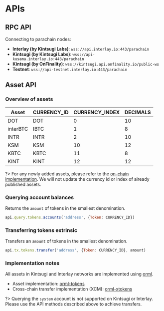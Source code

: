 # APIs

## RPC API

Connecting to parachain nodes:

* **Interlay (by Kintsugi Labs)**: `wss://api.interlay.io:443/parachain`
* **Kintsugi (by Kintsugi Labs)**: `wss://api-kusama.interlay.io:443/parachain`
* **Kintsugi (by OnFinality)**: `wss://kintsugi.api.onfinality.io/public-ws`
* **Testnet**: `wss://api-testnet.interlay.io:443/parachain`

## Asset API

### Overview of assets

| Asset    | CURRENCY_ID | CURRENCY_INDEX | DECIMALS |
|----------|-------------|----------------|----------|
| DOT      | DOT         | 0              | 10       |
| interBTC | IBTC        | 1              | 8        |
| INTR     | INTR        | 2              | 10       |
| KSM      | KSM         | 10             | 12       |
| KBTC     | KBTC        | 11             | 8        |
| KINT     | KINT        | 12             | 12       |

?> For any newly added assets, please refer to the [on-chain implementation](https://github.com/interlay/interbtc/blob/master/primitives/src/lib.rs#L472). We will not update the currency id or index of already published assets.

### Querying account balances

Returns the `amount` of tokens in the smallest denomination.

```js
api.query.tokens.accounts('address', {Token: CURRENCY_ID})
```

### Transferring tokens extrinsic

Transfers an `amount` of tokens in the smallest denomination.

```js
api.tx.tokens.transfer('address', {Token: CURRENCY_ID}, amount)
```

### Implementation notes

All assets in Kintsugi and Interlay networks are implemented using [orml](https://github.com/open-web3-stack/open-runtime-module-library).

- Asset implementation: [orml-tokens](https://github.com/open-web3-stack/open-runtime-module-library/tree/master/tokens)
- Cross-chain transfer implementation (XCM): [orml-xtokens](https://github.com/open-web3-stack/open-runtime-module-library/tree/master/xtokens)

?> Querying the `system` account is not supported on Kintsugi or Interlay. Please use the API methods described above to achieve transfers.


